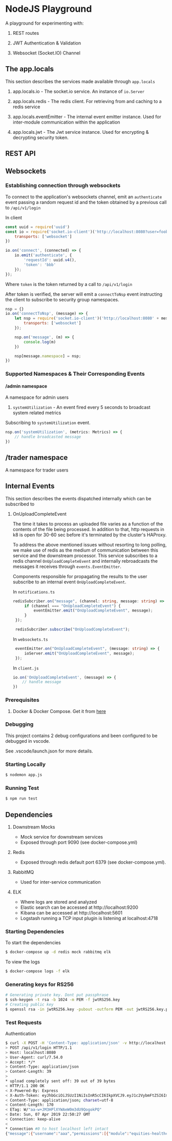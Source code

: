 # NodeJS Playground

A playground for experimenting with:

1. REST routes

2. JWT Authentication & Validation

3. Websocket (Socket.IO) Channel

## The app.locals

This section describes the services made available through ```app.locals```

1. app.locals.io - The socket.io service. An instance of ```io.Server```

2. app.locals.redis - The redis client. For retrieving from and caching to a redis service

3. app.locals.eventEmitter - The internal event emitter instance. Used for inter-module communication
   within the application

4. app.locals.jwt - The Jwt service instance. Used for encrypting & decrypting security token.

## REST API

## Websockets

### Establishing connection through websockets

To connect to the application's websockets channel, emit an ```authenticate``` event passing a random request id and the token obtained by a previous call to ```/api/v1/login```

In client
```javascript
const uuid = require('uuid')
const io = require('socket.io-client')('http://localhost:8080?user=foobar', {
    transports: ['websocket']
})

io.on('connect', (connected) => {
    io.emit('authenticate', {
        'requestId': uuid.v4(),
        'token': 'bbb'
    });
});
```
Where ```token``` is the token returned by a call to ```/api/v1/login```

After token is verified, the server will emit a ```connectToNsp``` event instructing the client to subscribe to security group namespaces.

```javascript
nsp = {}
io.on('connectToNsp', (message) => {
    let nsp = require('socket.io-client')('http://localhost:8080' + message.namespace, {
        transports: ['websocket']
    });

    nsp.on('message', (m) => {
        console.log(m)
    })

    nsp[message.namespace] = nsp;
})
```

### Supported Namespaces & Their Corresponding Events

#### /admin namespace

A namespace for admin users

1. ```systemUtilization``` - An event fired every 5 seconds to broadcast system related metrics

Subscribing to ```systemUtilization``` event.

```javascript
nsp.on('systemUtilization', (metrics: Metrics) => {
    // handle broadcasted message
})
```

## /trader namespace

A namespace for trader users

## Internal Events

This section describes the events dispatched internally which can be subscribed to

1. OnUploadCompleteEvent

   The time it takes to process an uploaded file varies as a function of the contents of the file being processed. In addition to that, http requests in k8 is open for 30-60 sec before it's terminated by the cluster's HAProxy.

   To address the above mentioned issues without resorting to long polling, we make use of redis as the medium of communication between this service and the downstream processor. This service subscribes to a redis channel ```OnUploadCompleteEvent``` and internally rebroadcasts the messages it receives through ```events.EventEmitter```.

   Components responsible for propagating the results to the user subscribe to an internal event ```OnUploadCompleteEvent```. 

   In ```notifications.ts```

   ```typescript
   redisSubcriber.on("message", (channel: string, message: string) => {
        if (channel === "OnUploadCompleteEvent") {
            eventEmitter.emit("OnUploadCompleteEvent", message);
        }
    });

    redisSubcriber.subscribe("OnUploadCompleteEvent");
   ```

   In ```websockets.ts```

   ```typescript
    eventEmitter.on("OnUploadCompleteEvent", (message: string) => {
        ioServer.emit("OnUploadCompleteEvent", message);
    });
   ```

   In ```client.js```

   ```javascript
   io.on('OnUploadCompleteEvent', (message) => {
       // handle message
   })
   ```

### Prerequisites

1. Docker & Docker Compose. Get it from <a href="https://docs.docker.com">here</a>

### Debugging

This project contains 2 debug configurations and been configured to be debugged in vscode. 

See .vscode/launch.json for more details.

### Starting Locally

```bash
$ nodemon app.js
```

### Running Test

```bash
$ npm run test
```

## Dependencies

1. Downstream Mocks

    * Mock service for downstream services  
    * Exposed through port 9090 (see docker-compose.yml)

2. Redis

    * Exposed through redis default port 6379 (see docker-compose.yml).

3. RabbitMQ

    * Used for inter-service communication

4. ELK

    * Where logs are stored and analyzed
    * Elastic search can be accessed at http://localhost:9200
    * Kibana can be accessed at http://localhost:5601
    * Logstash running a TCP input plugin is listening at localhost:4718

### Starting Dependencies

To start the dependencies

```bash
$ docker-compose up -d redis mock rabbitmq elk
```

To view the logs
```bash
$ docker-compose logs -f elk
```

### Generating keys for RS256

```bash
# Generating private key. Dont put passphrase
$ ssh-keygen -t rsa -b 1024 -m PEM -f jwtRS256.key
# Creating public key
$ openssl rsa -in jwtRS256.key -pubout -outform PEM -out jwtRS256.key.pub
```

### Test Requests

Authentication

```bash
$ curl -X POST -H 'Content-Type: application/json' -v http://localhost:8080/api/v1/login -d '{"username": "aaa", "password": "test"}'
> POST /api/v1/login HTTP/1.1
> Host: localhost:8080
> User-Agent: curl/7.54.0
> Accept: */*
> Content-Type: application/json
> Content-Length: 39
>
* upload completely sent off: 39 out of 39 bytes
< HTTP/1.1 200 OK
< X-Powered-By: Express
< X-Auth-Token: eyJhbGciOiJSUzI1NiIsInR5cCI6IkpXVCJ9.eyJ1c2VybmFtZSI6ImFhYSIsImlhdCI6MTU1NDY3NzQyNywiZXhwIjoxNTU0NzIwNjI3LCJhdWQiOiJodHRwczovL2NqYXZlbGxhbmEubWUiLCJpc3MiOiJDamF2ZWxsYW5hIiwic3ViIjoiYWFhIn0.XZY5kkRqLQpnn_hooygAJqejwWEoM6SKrZyiO1C-sL679XvN_1ZrvKLj4XCNIBVn35_wW-d-z55KPcVmTz2205kCW5DPtjSs76mMkfdBhiLd__s3jugbJ-Tg7LRuT3q4mz8-W0ZfQE8iHgbx54zdzTX6x0o3SAWKxyX6eGv0bGg
< Content-Type: application/json; charset=utf-8
< Content-Length: 170
< ETag: W/"aa-w+JM3HPlXYWAeW0m3dU9QogokPQ"
< Date: Sun, 07 Apr 2019 22:50:27 GMT
< Connection: keep-alive
<
* Connection #0 to host localhost left intact
{"message":{"username":"aaa","permissions":[{"module":"equities-healthcare","name":"search","authority":1},{"module":"equities-aviation","name":"search","authority":0}]}}
```